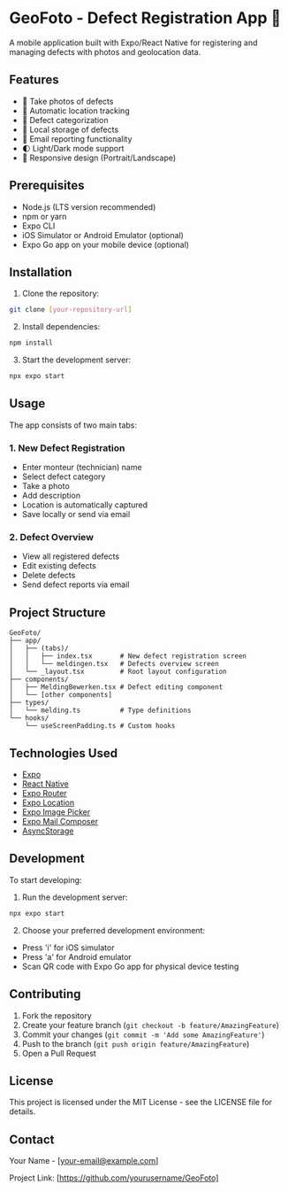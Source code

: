 # GeoFoto - Defect Registration App 📱

A mobile application built with Expo/React Native for registering and managing defects with photos and geolocation data.

## Features

- 📸 Take photos of defects
- 📍 Automatic location tracking
- 📝 Defect categorization
- 💾 Local storage of defects
- 📧 Email reporting functionality
- 🌓 Light/Dark mode support
- 📱 Responsive design (Portrait/Landscape)

## Prerequisites

- Node.js (LTS version recommended)
- npm or yarn
- Expo CLI
- iOS Simulator or Android Emulator (optional)
- Expo Go app on your mobile device (optional)

## Installation

1. Clone the repository:
```bash
git clone [your-repository-url]
```

2. Install dependencies:
```bash
npm install
```

3. Start the development server:
```bash
npx expo start
```

## Usage

The app consists of two main tabs:

### 1. New Defect Registration
- Enter monteur (technician) name
- Select defect category
- Take a photo
- Add description
- Location is automatically captured
- Save locally or send via email

### 2. Defect Overview
- View all registered defects
- Edit existing defects
- Delete defects
- Send defect reports via email

## Project Structure

```
GeoFoto/
├── app/
│   ├── (tabs)/
│   │   ├── index.tsx       # New defect registration screen
│   │   └── meldingen.tsx   # Defects overview screen
│   └── _layout.tsx         # Root layout configuration
├── components/
│   ├── MeldingBewerken.tsx # Defect editing component
│   └── [other components]
├── types/
│   └── melding.ts          # Type definitions
└── hooks/
    └── useScreenPadding.ts # Custom hooks
```
 
## Technologies Used

- [Expo](https://expo.dev)
- [React Native](https://reactnative.dev)
- [Expo Router](https://docs.expo.dev/router/introduction)
- [Expo Location](https://docs.expo.dev/versions/latest/sdk/location)
- [Expo Image Picker](https://docs.expo.dev/versions/latest/sdk/imagepicker)
- [Expo Mail Composer](https://docs.expo.dev/versions/latest/sdk/mail-composer)
- [AsyncStorage](https://react-native-async-storage.github.io/async-storage)

## Development

To start developing:

1. Run the development server:
```bash
npx expo start
```

2. Choose your preferred development environment:
- Press 'i' for iOS simulator
- Press 'a' for Android emulator
- Scan QR code with Expo Go app for physical device testing

## Contributing

1. Fork the repository
2. Create your feature branch (`git checkout -b feature/AmazingFeature`)
3. Commit your changes (`git commit -m 'Add some AmazingFeature'`)
4. Push to the branch (`git push origin feature/AmazingFeature`)
5. Open a Pull Request

## License

This project is licensed under the MIT License - see the LICENSE file for details.

## Contact

Your Name - [your-email@example.com]

Project Link: [https://github.com/yourusername/GeoFoto]

